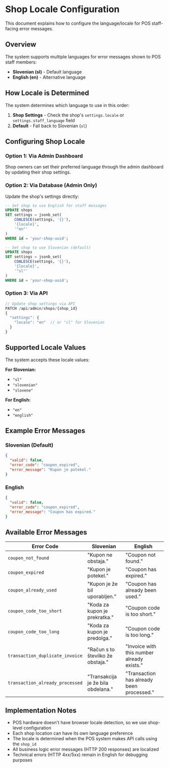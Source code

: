 # Shop Locale Configuration

This document explains how to configure the language/locale for POS staff-facing error messages.

## Overview

The system supports multiple languages for error messages shown to POS staff members:

- **Slovenian (sl)** - Default language
- **English (en)** - Alternative language

## How Locale is Determined

The system determines which language to use in this order:

1. **Shop Settings** - Check the shop's `settings.locale` or `settings.staff_language` field
2. **Default** - Fall back to Slovenian (`sl`)

## Configuring Shop Locale

### Option 1: Via Admin Dashboard

Shop owners can set their preferred language through the admin dashboard by updating their shop settings.

### Option 2: Via Database (Admin Only)

Update the shop's settings directly:

```sql
-- Set shop to use English for staff messages
UPDATE shops
SET settings = jsonb_set(
    COALESCE(settings, '{}'),
    '{locale}',
    '"en"'
)
WHERE id = 'your-shop-uuid';

-- Set shop to use Slovenian (default)
UPDATE shops
SET settings = jsonb_set(
    COALESCE(settings, '{}'),
    '{locale}',
    '"sl"'
)
WHERE id = 'your-shop-uuid';
```

### Option 3: Via API

```javascript
// Update shop settings via API
PATCH /api/admin/shops/{shop_id}
{
  "settings": {
    "locale": "en"  // or "sl" for Slovenian
  }
}
```

## Supported Locale Values

The system accepts these locale values:

**For Slovenian:**

- `"sl"`
- `"slovenian"`
- `"slovene"`

**For English:**

- `"en"`
- `"english"`

## Example Error Messages

### Slovenian (Default)

```json
{
  "valid": false,
  "error_code": "coupon_expired",
  "error_message": "Kupon je potekel."
}
```

### English

```json
{
  "valid": false,
  "error_code": "coupon_expired",
  "error_message": "Coupon has expired."
}
```

## Available Error Messages

| Error Code                      | Slovenian                          | English                                    |
| ------------------------------- | ---------------------------------- | ------------------------------------------ |
| `coupon_not_found`              | "Kupon ne obstaja."                | "Coupon not found."                        |
| `coupon_expired`                | "Kupon je potekel."                | "Coupon has expired."                      |
| `coupon_already_used`           | "Kupon je že bil uporabljen."      | "Coupon has already been used."            |
| `coupon_code_too_short`         | "Koda za kupon je prekratka."      | "Coupon code is too short."                |
| `coupon_code_too_long`          | "Koda za kupon je predolga."       | "Coupon code is too long."                 |
| `transaction_duplicate_invoice` | "Račun s to številko že obstaja."  | "Invoice with this number already exists." |
| `transaction_already_processed` | "Transakcija je že bila obdelana." | "Transaction has already been processed."  |

## Implementation Notes

- POS hardware doesn't have browser locale detection, so we use shop-level configuration
- Each shop location can have its own language preference
- The locale is determined when the POS system makes API calls using the `shop_id`
- All business logic error messages (HTTP 200 responses) are localized
- Technical errors (HTTP 4xx/5xx) remain in English for debugging purposes

